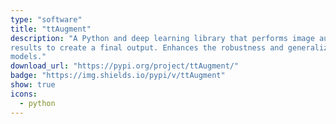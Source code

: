 ```yaml
---
type: "software"
title: "ttAugment"
description: "A Python and deep learning library that performs image augmentation during inference and aggregates the
results to create a final output. Enhances the robustness and generalization capabilities of deep learning
models."
download_url: "https://pypi.org/project/ttAugment/"
badge: "https://img.shields.io/pypi/v/ttAugment"
show: true
icons:
  - python
---
```



